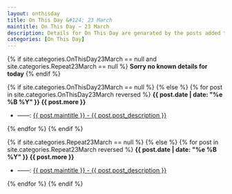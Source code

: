 ```yaml
---
layout: onthisday
title: On This Day &#124; 23 March
maintitle: On This Day — 23 March
description: Details for On This Day are genarated by the posts added to the website so the content is subject to changes/updates over time.
categories: [On This Day]
---
```


{% if site.categories.OnThisDay23March == null and site.categories.Repeat23March == null %}
<strong>Sorry no known details for today</strong>
{% endif %}

{% if site.categories.OnThisDay23March == null %}
{% else %}
{% for post in site.categories.OnThisDay23March reversed %}
<strong>{{ post.date | date: "%e %B %Y" }} {{ post.more }}</strong>
<ul>
<li> ——: <a href="{{ post.url }}">{{ post.maintitle }} - {{ post.post_description }}</a></li>
</ul>
{% endfor %}
{% endif %}

{% if site.categories.Repeat23March == null %}
{% else %}
{% for post in site.categories.Repeat23March reversed %}
<strong>{{ post.date | date: "%e %B %Y" }} {{ post.more }}</strong>
<ul>
<li> ——: <a href="{{ post.url }}">{{ post.maintitle }} - {{ post.post_description }}</a></li>
</ul>
{% endfor %}
{% endif %}
